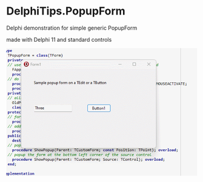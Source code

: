 # DelphiTips.PopupForm
Delphi demonstration for simple generic PopupForm

made with Delphi 11 and standard controls

![LinkEdit](demo.gif)